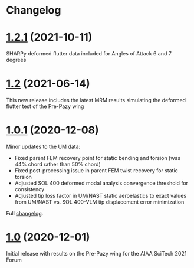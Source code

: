 # Changelog

# [1.2.1](https://github.com/ngoiz/pazy-aepw3-results/tree/1.2.1) (2021-10-11)

SHARPy deformed flutter data included for Angles of Attack 6 and 7 degrees

# [1.2](https://github.com/ngoiz/pazy-aepw3-results/tree/1.2) (2021-06-14)

This new release includes the latest MRM results simulating the deformed flutter test of the Pre-Pazy wing

# [1.0.1](https://github.com/ngoiz/pazy-aepw3-results/tree/v1.0.1) (2020-12-08)

Minor updates to the UM data:
  * Fixed parent FEM recovery point for static bending and torsion (was 44% chord rather than 50% chord)
  * Fixed post-processing issue in parent FEM twist recovery for static torsion
  * Adjusted SOL 400 deformed modal analysis convergence threshold for consistency
  * Adjusted tip loss factor in UM/NAST static aeroelastics to exact values from UM/NAST vs. SOL 400-VLM tip displacement error minimization

Full [changelog](https://github.com/ngoiz/pazy-aepw3-results/compare/v1.0...1.0.1).

# [1.0](https://github.com/ngoiz/pazy-aepw3-results/tree/v1.0) (2020-12-01)

Initial release with results on the Pre-Pazy wing for the AIAA SciTech 2021 Forum

